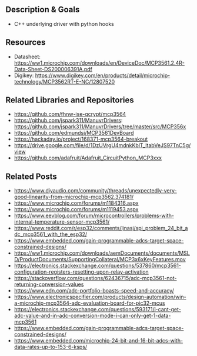 ## Description & Goals
+ C++ underlying driver with python hooks

## Resources
+ Datasheet: https://ww1.microchip.com/downloads/en/DeviceDoc/MCP3561.2.4R-Data-Sheet-DS200006391A.pdf
+ Digikey: https://www.digikey.com/en/products/detail/microchip-technology/MCP3562RT-E-NC/12807520

## Related Libraries and Repositories
+ https://github.com/fhnw-ise-qcrypt/mcp3564
+ https://github.com/jspark311/ManuvrDrivers: https://github.com/jspark311/ManuvrDrivers/tree/master/src/MCP356x
+ https://github.com/edmundsj/MCP3561DevBoard
+ https://hackaday.io/project/168371-mcp3564-breakout
+ https://drive.google.com/file/d/1DzUVrgU4mdnkKblT_ltabVeJS97TnC5g/view
+ https://github.com/adafruit/Adafruit_CircuitPython_MCP3xxx


## Related Posts
+ https://www.diyaudio.com/community/threads/unexpectedly-very-good-linearity-from-microchip-mcp3562.374181/
+ https://www.microchip.com/forums/m1184316.aspx
+ https://www.microchip.com/forums/m1119453.aspx
+ https://www.eevblog.com/forum/microcontrollers/problems-with-internal-temperature-sensor-mcp3561/
+ https://www.reddit.com/r/esp32/comments/ljnasj/spi_problem_24_bit_adc_mcp3561_with_the_esp32/
+ https://www.embedded.com/gain-programmable-adcs-target-space-constrained-designs/
+ https://ww1.microchip.com/downloads/aemDocuments/documents/MSLD/ProductDocuments/SupportingCollateral/MCP3x6xKeyFeatures.mov
+ https://electronics.stackexchange.com/questions/537860/mcp3561-configuration-registers-resetting-upon-relay-activation
+ https://stackoverflow.com/questions/62436715/adc-mcp3561-not-returning-conversion-values
+ https://www.edn.com/adc-portfolio-boasts-speed-and-accuracy/
+ https://www.electronicspecifier.com/products/design-automation/win-a-microchip-mcp3564-adc-evaluation-board-for-pic32-mcus
+ https://electronics.stackexchange.com/questions/593171/i-cant-get-adc-value-and-in-adc-conversion-mode-i-can-only-get-1-data-mcp3561
+ https://www.embedded.com/gain-programmable-adcs-target-space-constrained-designs/
+ https://www.embedded.com/microchip-24-bit-and-16-bit-adcs-with-data-rates-up-to-153-6-ksps/
